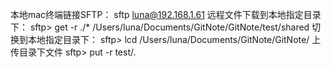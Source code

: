 本地mac终端链接SFTP：
sftp luna@192.168.1.61
远程文件下载到本地指定目录下：
sftp> get -r ./* /Users/luna/Documents/GitNote/GitNote/test/shared
切换到本地指定目录下：
sftp> lcd /Users/luna/Documents/GitNote/GitNote/
上传目录下文件
sftp> put -r test/.